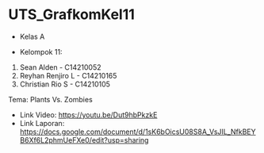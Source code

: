 # UTS_GrafkomKel11

- Kelas A

- Kelompok 11:
1. Sean Alden - C14210052
2. Reyhan Renjiro L - C14210165
3. Christian Rio S - C14210105

Tema: Plants Vs. Zombies

- Link Video: https://youtu.be/Dut9hbPkzkE
- Link Laporan: https://docs.google.com/document/d/1sK6bOicsU08S8A_VsJIL_NfkBEYB6Xf6L2phmUeFXe0/edit?usp=sharing

